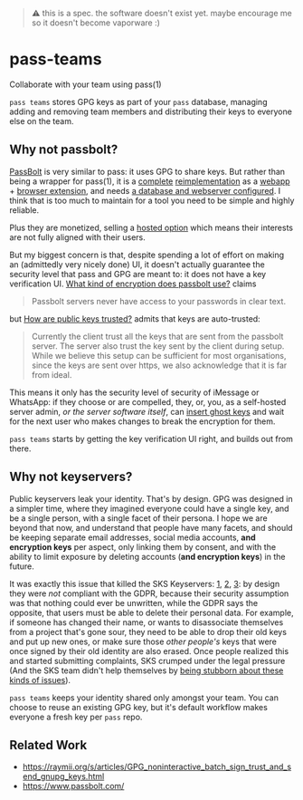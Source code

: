 > ⚠️ this is a spec. the software doesn't exist yet. maybe encourage me so it doesn't become vaporware :)

# pass-teams

Collaborate with your team using pass(1)

`pass teams` stores GPG keys as part of your `pass` database, managing adding and removing team members and distributing their keys to everyone else on the team.

## Why not passbolt?

[PassBolt](https://passbolt.com) is very similar to pass: it uses GPG to share keys. But rather than being a wrapper for pass(1), it is a [complete](https://github.com/passbolt/passbolt_api/blob/98397bba750c5757f731947ea8cfc2631e6c611e/src/Utility/OpenPGP/Backends/Gnupg.php) [reimplementation](https://github.com/passbolt/passbolt_browser_extenson/blob/264a2e35efd998826fec87c1dae3108b65ded4eb/src/all/background_page/model/openpgp/OpenpgpModel.js) as a [webapp](https://github.com/passbolt/passbolt_api) + [browser extension](https://github.com/passbolt/passbolt_browser_extenson/b), and needs [a database and webserver configured](https://help.passbolt.com/faq/hosting/how-to-install-passbolt-non-interactive). I think that is too much to maintain for a tool you need to be simple and highly reliable.

Plus they are monetized, selling a [hosted option](https://signup.passbolt.com/pricing/pro) which means their interests are not fully aligned with their users.

But my biggest concern is that, despite spending a lot of effort on making an (admittedly very nicely done) UI, it doesn't actually guarantee the security level that pass and GPG are meant to: it does not have a key verification UI. [What kind of encryption does passbolt use?](https://help.passbolt.com/faq/security/encryption-tech) claims

> Passbolt servers never have access to your passwords in clear text. 

but [How are public keys trusted?](https://help.passbolt.com/faq/security/public-key-trust) admits that keys are auto-trusted:

> Currently the client trust all the keys that are sent from the passbolt server.
> The server also trust the key sent by the client during setup. While we believe this setup
> can be sufficient for most organisations, since the keys are sent over https,
> we also acknowledge that it is far from ideal.

This means it only has the security level of security of iMessage or WhatsApp: if they choose or are compelled, they, or, you, as a self-hosted server admin, _or the server software itself_, can [insert ghost keys](https://www.theregister.com/2018/11/29/gchq_encrypted_apps/) and wait for the next user who makes changes to break the encryption for them.

`pass teams` starts by getting the key verification UI right, and builds out from there.


## Why not keyservers?

Public keyservers leak your identity. That's by design. GPG was designed in a simpler time, where they imagined everyone could have a single key, and be a single person, with a single facet of their persona. I hope we are beyond that now, and understand that people have many facets, and should be keeping separate email addresses, social media accounts, **and encryption keys** per aspect, only linking them by consent, and with the ability to limit exposure by deleting accounts (**and encryption keys**) in the future.

It was exactly this issue that killed the SKS Keyservers: [1](https://unix.stackexchange.com/questions/656205/sks-keyservers-gone-what-to-use-instead), [2](https://www.reddit.com/r/archlinux/comments/o5rcs6/psa_you_need_to_update_your_keyserver/), [3](https://medium.com/@mdrahony/are-sks-keyservers-safe-do-we-need-them-7056b495101c): by design they were *not* compliant with the GDPR, because their security assumption was that nothing could ever be unwritten, while the GDPR says the opposite, that users must be able to delete their personal data. For example, if someone has changed their name, or wants to disassociate themselves from a project that's gone sour, they need to be able to drop their old keys and put up new ones, or make sure those _other people's_ keys that were once signed by their old identity are also erased. Once people realized this and started submitting complaints, SKS crumped under the legal pressure (And the SKS team didn't help themselves by [being stubborn about these kinds of issues](https://web.archive.org/web/20180612183516/https://bitbucket.org/skskeyserver/sks-keyserver/issues/41/web-app-displays-uids-on-keys-that-have)).

`pass teams` keeps your identity shared only amongst your team. You can choose to reuse an existing GPG key, but it's default workflow makes everyone a fresh key per `pass` repo.

## Related Work

* https://raymii.org/s/articles/GPG_noninteractive_batch_sign_trust_and_send_gnupg_keys.html
* https://www.passbolt.com/
